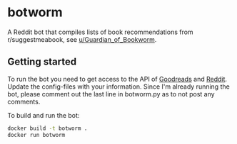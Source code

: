 # botworm
A Reddit bot that compiles lists of book recommendations from r/suggestmeabook, see [u/Guardian_of_Bookworm](https://www.reddit.com/user/Guardian_of_Bookworm).


## Getting started
To run the bot you need to get access to the API of [Goodreads](https://www.goodreads.com/api) and [Reddit](https://www.reddit.com/wiki/api). Update the config-files with your information.
Since I'm already running the bot, please comment out the last line in botworm.py as to not post any comments.

To build and run the bot:
```bash
docker build -t botworm .
docker run botworm
```

